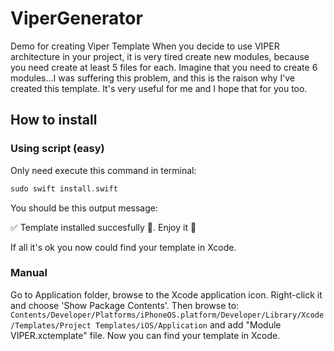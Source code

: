 # ViperGenerator
Demo for creating Viper Template
When you decide to use VIPER architecture in your project, it is very tired create new modules, because you need create at least 5 files for each. Imagine that you need to create 6 modules...I was suffering this problem, and this is the raison why I've created this template. It's very useful for me and I hope that for you too.

## How to install

### Using script (easy)
Only need execute this command in terminal:
```swift
sudo swift install.swift
```
You should be this output message:

✅  Template installed succesfully 🎉. Enjoy it 🙂

If all it's ok you now could find your template in Xcode.

### Manual
Go to Application folder, browse to the Xcode application icon. Right-click it and choose 'Show Package Contents'. Then browse to:
`Contents/Developer/Platforms/iPhoneOS.platform/Developer/Library/Xcode/Templates/Project Templates/iOS/Application` and add "Module VIPER.xctemplate" file. Now you can find your template in Xcode.
